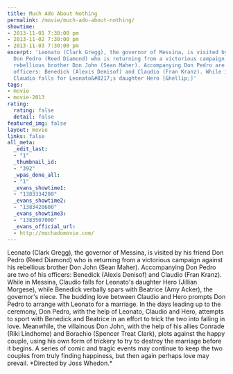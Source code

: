 ```yaml
---
title: Much Ado About Nothing
permalink: /movie/much-ado-about-nothing/
showtime:
- 2013-11-01 7:30:00 pm
- 2013-11-02 7:30:00 pm
- 2013-11-03 7:30:00 pm
excerpt: 'Leonato (Clark Gregg), the governor of Messina, is visited by his friend
  Don Pedro (Reed Diamond) who is returning from a victorious campaign against his
  rebellious brother Don John (Sean Maher). Accompanying Don Pedro are two of his
  officers: Benedick (Alexis Denisof) and Claudio (Fran Kranz). While in Messina,
  Claudio falls for Leonato&#8217;s daughter Hero [&hellip;]'
tags:
- movie
- movie-2013
rating:
  rating: false
  detail: false
featured_img: false
layout: movie
links: false
all_meta:
  _edit_last:
  - "1"
  _thumbnail_id:
  - "392"
  _wpas_done_all:
  - "1"
  _evans_showtime1:
  - "1383334200"
  _evans_showtime2:
  - "1383420600"
  _evans_showtime3:
  - "1383507000"
  _evans_official_url:
  - http://muchadomovie.com/
---
```


<div>Leonato (Clark Gregg), the governor of Messina, is visited by his friend Don Pedro (Reed Diamond) who is returning from a victorious campaign against his rebellious brother Don John (Sean Maher). Accompanying Don Pedro are two of his officers: Benedick (Alexis Denisof) and Claudio (Fran Kranz). While in Messina, Claudio falls for Leonato's daughter Hero (Jillian Morgese), while Benedick verbally spars with Beatrice (Amy Acker), the governor's niece. The budding love between Claudio and Hero prompts Don Pedro to arrange with Leonato for a marriage. In the days leading up to the ceremony, Don Pedro, with the help of Leonato, Claudio and Hero, attempts to sport with Benedick and Beatrice in an effort to trick the two into falling in love. Meanwhile, the villainous Don John, with the help of his allies Conrade (Riki Lindhome) and Borachio (Spencer Treat Clark), plots against the happy couple, using his own form of trickery to try to destroy the marriage before it begins. A series of comic and tragic events may continue to keep the two couples from truly finding happiness, but then again perhaps love may prevail. *Directed by Joss Whedon.*</div>